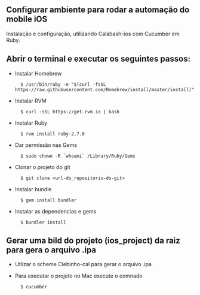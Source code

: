 ## Configurar ambiente para rodar a automação do mobile iOS

Instalação e configuração, utilizando Calabash-ios com Cucumber em Ruby.

## Abrir o terminal e executar os seguintes passos:

* Instalar Homebrew

		$ /usr/bin/ruby -e "$(curl -fsSL https://raw.githubusercontent.com/Homebrew/install/master/install)"

* Instalar RVM

		$ curl -sSL https://get.rvm.io | bash

* Instalar Ruby

		$ rvm install ruby-2.7.0

* Dar permissão nas Gems

		$ sudo chown -R `whoami` /Library/Ruby/Gems

* Clonar o projeto do git 

		$ git clone <url-do_repositorio-do-git>

* Instalar bundle

		$ gem install bundler

* Instalar as dependencias e gems

		$ bundler install

## Gerar uma bild do projeto (ios_project) da raiz para gera o arquivo .ipa

* Utlizar o scheme Clebinho-cal para gerar o arquivo .ipa

* Para executar o projeto no Mac execute o comnado

		$ cucumber